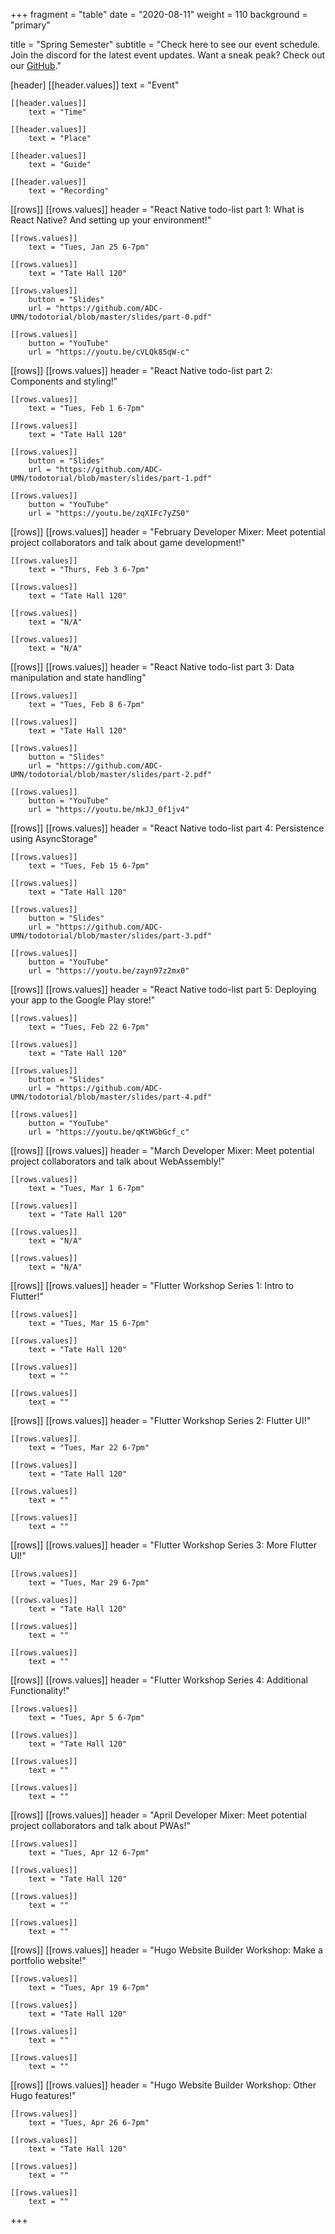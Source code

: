 +++
fragment = "table"
date = "2020-08-11"
weight = 110
background = "primary"

title = "Spring Semester"
subtitle = "Check here to see our event schedule. Join the discord for the latest event updates. Want a sneak peak? Check out our [GitHub](https://github.com/ADC-UMN)."

[header]
    [[header.values]]
        text = "Event"

    [[header.values]]
        text = "Time"

    [[header.values]]
        text = "Place"

    [[header.values]]
        text = "Guide"

    [[header.values]]
        text = "Recording"

[[rows]]
    [[rows.values]]
        header = "React Native todo-list part 1: What is React Native? And setting up your environment!"

    [[rows.values]]
        text = "Tues, Jan 25 6-7pm"

    [[rows.values]]
        text = "Tate Hall 120"
    
    [[rows.values]]
        button = "Slides"
        url = "https://github.com/ADC-UMN/todotorial/blob/master/slides/part-0.pdf"

    [[rows.values]]
        button = "YouTube"
        url = "https://youtu.be/cVLQk85qW-c"

[[rows]]
    [[rows.values]]
        header = "React Native todo-list part 2: Components and styling!"

    [[rows.values]]
        text = "Tues, Feb 1 6-7pm"

    [[rows.values]]
        text = "Tate Hall 120"
    
    [[rows.values]]
        button = "Slides"
        url = "https://github.com/ADC-UMN/todotorial/blob/master/slides/part-1.pdf"

    [[rows.values]]
        button = "YouTube"
        url = "https://youtu.be/zqXIFc7yZS0"

[[rows]]
    [[rows.values]]
        header = "February Developer Mixer: Meet potential project collaborators and talk about game development!"

    [[rows.values]]
        text = "Thurs, Feb 3 6-7pm"

    [[rows.values]]
        text = "Tate Hall 120"
    
    [[rows.values]]
        text = "N/A"

    [[rows.values]]
        text = "N/A"

[[rows]]
    [[rows.values]]
        header = "React Native todo-list part 3: Data manipulation and state handling"

    [[rows.values]]
        text = "Tues, Feb 8 6-7pm"

    [[rows.values]]
        text = "Tate Hall 120"
    
    [[rows.values]]
        button = "Slides"
        url = "https://github.com/ADC-UMN/todotorial/blob/master/slides/part-2.pdf"

    [[rows.values]]
        button = "YouTube"
        url = "https://youtu.be/mkJJ_0f1jv4"

[[rows]]
    [[rows.values]]
        header = "React Native todo-list part 4: Persistence using AsyncStorage"

    [[rows.values]]
        text = "Tues, Feb 15 6-7pm"

    [[rows.values]]
        text = "Tate Hall 120"
    
    [[rows.values]]
        button = "Slides"
        url = "https://github.com/ADC-UMN/todotorial/blob/master/slides/part-3.pdf"

    [[rows.values]]
        button = "YouTube"
        url = "https://youtu.be/zayn97z2mx0"

[[rows]]
    [[rows.values]]
        header = "React Native todo-list part 5: Deploying your app to the Google Play store!"

    [[rows.values]]
        text = "Tues, Feb 22 6-7pm"

    [[rows.values]]
        text = "Tate Hall 120"
    
    [[rows.values]]
        button = "Slides"
        url = "https://github.com/ADC-UMN/todotorial/blob/master/slides/part-4.pdf"

    [[rows.values]]
        button = "YouTube"
        url = "https://youtu.be/qKtWGbGcf_c"

[[rows]]
    [[rows.values]]
        header = "March Developer Mixer: Meet potential project collaborators and talk about WebAssembly!"

    [[rows.values]]
        text = "Tues, Mar 1 6-7pm"

    [[rows.values]]
        text = "Tate Hall 120"
    
    [[rows.values]]
        text = "N/A"

    [[rows.values]]
        text = "N/A"

[[rows]]
    [[rows.values]]
        header = "Flutter Workshop Series 1: Intro to Flutter!"

    [[rows.values]]
        text = "Tues, Mar 15 6-7pm"

    [[rows.values]]
        text = "Tate Hall 120"
    
    [[rows.values]]
        text = ""

    [[rows.values]]
        text = ""

[[rows]]
    [[rows.values]]
        header = "Flutter Workshop Series 2: Flutter UI!"

    [[rows.values]]
        text = "Tues, Mar 22 6-7pm"

    [[rows.values]]
        text = "Tate Hall 120"
    
    [[rows.values]]
        text = ""

    [[rows.values]]
        text = ""

[[rows]]
    [[rows.values]]
        header = "Flutter Workshop Series 3: More Flutter UI!"

    [[rows.values]]
        text = "Tues, Mar 29 6-7pm"

    [[rows.values]]
        text = "Tate Hall 120"
    
    [[rows.values]]
        text = ""

    [[rows.values]]
        text = ""

[[rows]]
    [[rows.values]]
        header = "Flutter Workshop Series 4: Additional Functionality!"

    [[rows.values]]
        text = "Tues, Apr 5 6-7pm"

    [[rows.values]]
        text = "Tate Hall 120"
    
    [[rows.values]]
        text = ""

    [[rows.values]]
        text = ""

[[rows]]
    [[rows.values]]
        header = "April Developer Mixer: Meet potential project collaborators and talk about PWAs!"

    [[rows.values]]
        text = "Tues, Apr 12 6-7pm"

    [[rows.values]]
        text = "Tate Hall 120"
    
    [[rows.values]]
        text = ""

    [[rows.values]]
        text = ""

[[rows]]
    [[rows.values]]
        header = "Hugo Website Builder Workshop: Make a portfolio website!"

    [[rows.values]]
        text = "Tues, Apr 19 6-7pm"

    [[rows.values]]
        text = "Tate Hall 120"
    
    [[rows.values]]
        text = ""

    [[rows.values]]
        text = ""

[[rows]]
    [[rows.values]]
        header = "Hugo Website Builder Workshop: Other Hugo features!"

    [[rows.values]]
        text = "Tues, Apr 26 6-7pm"

    [[rows.values]]
        text = "Tate Hall 120"
    
    [[rows.values]]
        text = ""

    [[rows.values]]
        text = ""
+++